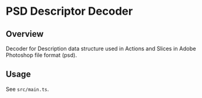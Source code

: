 # PSD Descriptor Decoder

## Overview

Decoder for Description data structure used in Actions and Slices in Adobe Photoshop file format (psd).

## Usage

See `src/main.ts`.
